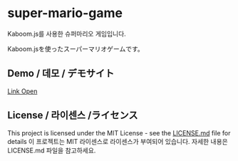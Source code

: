 # super-mario-game
Kaboom.js를 사용한 슈퍼마리오 게임입니다.

Kaboom.jsを使ったスーパーマリオゲームです。
## Demo / 데모 / デモサイト
[Link Open](https://super-mario-game.netlify.app/)
  

## License / 라이센스 /ライセンス

This project is licensed under the MIT License - see the [LICENSE.md](https://gist.github.com/PurpleBooth/LICENSE.md) file for details 
이 프로젝트는 MIT 라이센스로 라이센스가 부여되어 있습니다. 자세한 내용은 LICENSE.md 파일을 참고하세요.

